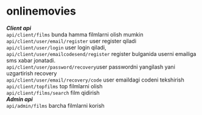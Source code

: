 # onlinemovies

**_Client api_**<br/>
`api/client/films` bunda hamma filmlarni olish mumkin<br/>
`api/client/user/email/register` user register qiladi<br/>
`api/client/user/login` user login qiladi,<br/>
`api/client/user/emailcodesend/register` register bulganida userni emailiga sms xabar jonatadi.<br/>
`api/client/user/password/recovery`user passwordni yangilash yani uzgartirish recovery <br/>
`api/client/user/email/recovery/code` user emaildagi codeni tekshirish<br/>
`api/client/topfilms` top filmlarni olish <br/>
`api/client/films/search` film qidirish  <br/>
_**Admin api**_<br/>
`api/admin/films` barcha filmlarni korish
